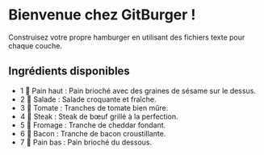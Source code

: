 # Bienvenue chez GitBurger !
Construisez votre propre hamburger en utilisant des fichiers texte pour chaque couche.

## Ingrédients disponibles
- 1 🥯 Pain haut : Pain brioché avec des graines de sésame sur le dessus.
- 2 🥬 Salade : Salade croquante et fraîche.
- 3 🍅 Tomate : Tranches de tomate bien mûre.
- 4 🥩 Steak : Steak de bœuf grillé à la perfection.
- 5 🧀 Fromage : Tranche de cheddar fondant.
- 6 🥓 Bacon : Tranche de bacon croustillante.
- 7 🍞 Pain bas : Pain brioché du dessous.